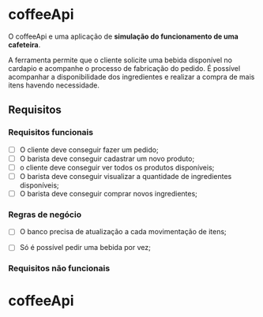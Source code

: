 # coffeeApi

O coffeeApi e uma aplicação de **simulação do funcionamento de uma cafeteira**.

A ferramenta permite que o cliente solicite uma bebida disponível no cardapio e acompanhe o processo de fabricação do pedido. É possível acompanhar a disponibilidade dos ingredientes e realizar a compra de mais itens havendo necessidade.


## Requisitos 

### Requisitos funcionais 

- [ ] O cliente deve conseguir fazer um pedido;
- [ ] O barista deve conseguir cadastrar um novo produto;
- [ ] o cliente deve conseguir ver todos os produtos disponíveis;
- [ ] O barista deve conseguir visualizar a quantidade de ingredientes disponíveis;
- [ ] O barista deve conseguir comprar novos ingredientes;

### Regras de negócio 

- [ ] O banco precisa de atualização a cada movimentação de itens;
- [ ] Só é possível pedir uma bebida por vez;


### Requisitos não funcionais 
# coffeeApi
